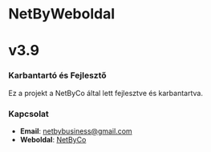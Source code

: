 # NetByWeboldal
# v3.9

### Karbantartó és Fejlesztő
Ez a projekt a NetByCo által lett fejlesztve és karbantartva.

### Kapcsolat
- **Email**: netbybusiness@gmail.com
- **Weboldal**: [NetByCo](https://netby-official.github.io/NetBy.hu/)
